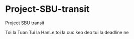 # Project-SBU-transit
Project SBU transit

Toi la Tuan
Tui la HanLe
toi la cuc keo deo
tui la deadline ne